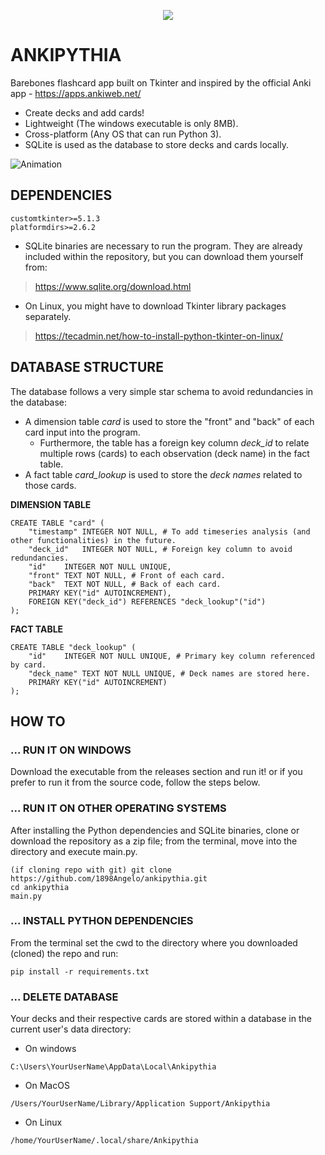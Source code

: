<p align="center">
  <img src="https://i.imgur.com/ZHrVy1k.png">
</p>

# ANKIPYTHIA
Barebones flashcard app built on Tkinter and inspired by the official Anki app - https://apps.ankiweb.net/

- Create decks and add cards!
- Lightweight (The windows executable is only 8MB).
- Cross-platform (Any OS that can run Python 3).
- SQLite is used as the database to store decks and cards locally.

![Animation](https://github.com/1898Angelo/ankipythia/assets/123282394/a594b86a-a496-49e3-9dce-532fc7d5909f)


## DEPENDENCIES
```
customtkinter>=5.1.3
platformdirs>=2.6.2
```

- SQLite binaries are necessary to run the program. They are already included within the repository, but you can download them yourself from:
>https://www.sqlite.org/download.html

- On Linux, you might have to download Tkinter library packages separately.
>https://tecadmin.net/how-to-install-python-tkinter-on-linux/

## DATABASE STRUCTURE
The database follows a very simple star schema to avoid redundancies in the database:
- A dimension table _card_ is used to store the "front" and "back" of each card input into the program.
  - Furthermore, the table has a foreign key column _deck_id_ to relate multiple rows (cards) to each observation (deck name) in the fact table.
- A fact table _card_lookup_ is used to store the _deck names_ related to those cards.

**DIMENSION TABLE**
```
CREATE TABLE "card" (
	"timestamp"	INTEGER NOT NULL, # To add timeseries analysis (and other functionalities) in the future.
	"deck_id"	INTEGER NOT NULL, # Foreign key column to avoid redundancies.
	"id"	INTEGER NOT NULL UNIQUE, 
	"front"	TEXT NOT NULL, # Front of each card.
	"back"	TEXT NOT NULL, # Back of each card.
	PRIMARY KEY("id" AUTOINCREMENT),
	FOREIGN KEY("deck_id") REFERENCES "deck_lookup"("id")
);
```
**FACT TABLE**
```
CREATE TABLE "deck_lookup" (
	"id"	INTEGER NOT NULL UNIQUE, # Primary key column referenced by card.
	"deck_name"	TEXT NOT NULL UNIQUE, # Deck names are stored here.
	PRIMARY KEY("id" AUTOINCREMENT)
);
```

## HOW TO
### ... RUN IT ON WINDOWS
Download the executable from the releases section and run it! or if you prefer to run it from the source code, follow the steps below.

### ... RUN IT ON OTHER OPERATING SYSTEMS 
After installing the Python dependencies and SQLite binaries, clone or download the repository as a zip file; from the terminal, move into the directory and execute main.py.
```
(if cloning repo with git) git clone https://github.com/1898Angelo/ankipythia.git
cd ankipythia
main.py
```
### ... INSTALL PYTHON DEPENDENCIES
From the terminal set the cwd to the directory where you downloaded (cloned) the repo and run:
```
pip install -r requirements.txt
```
### ... DELETE DATABASE
Your decks and their respective cards are stored within a database in the current user's data directory:
- On windows
```
C:\Users\YourUserName\AppData\Local\Ankipythia
```
- On MacOS
```
/Users/YourUserName/Library/Application Support/Ankipythia
```
- On Linux
```
/home/YourUserName/.local/share/Ankipythia
```
